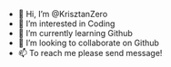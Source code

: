 - 👋 Hi, I’m @KrisztanZero
- 👀 I’m interested in Coding
- 🌱 I’m currently learning Github
- 💞️ I’m looking to collaborate on Github
- 📫 To reach me please send message!

<!---
KrisztanZero/KrisztanZero is a ✨ special ✨ repository because its `README.md` (this file) appears on your GitHub profile.
You can click the Preview link to take a look at your changes.
--->

